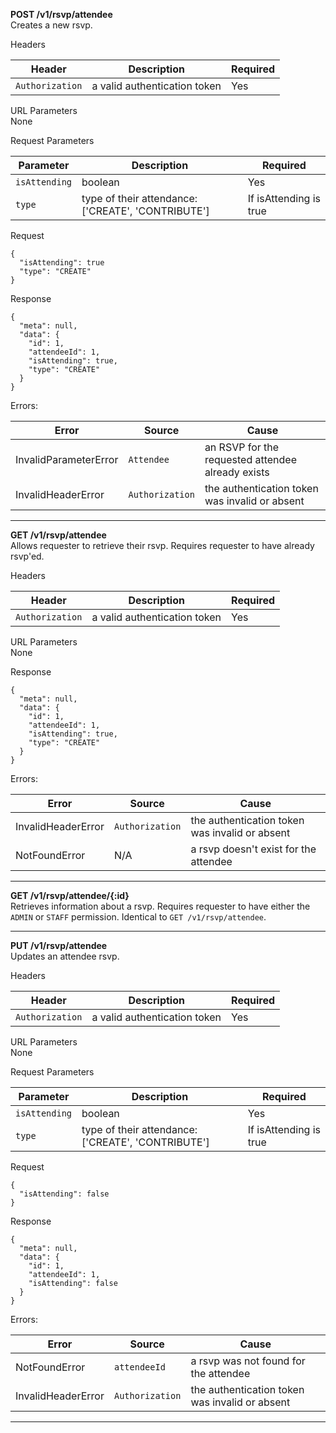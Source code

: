 **POST /v1/rsvp/attendee** <br />
Creates a new rsvp.

Headers <br />

| Header        | Description           | Required  |
| ------------- | --------------------- | --------- |
| `Authorization` | a valid authentication token | Yes |

URL Parameters <br />
None

Request Parameters <br />

| Parameter        | Description           | Required  |
| ---------------- | --------------------- | --------- |
| `isAttending` | boolean | Yes |
| `type` | type of their attendance: ['CREATE', 'CONTRIBUTE']| If isAttending is true |

Request
```
{
  "isAttending": true
  "type": "CREATE"
}
```

Response
```
{
  "meta": null,
  "data": {
    "id": 1,
    "attendeeId": 1, 
    "isAttending": true,
    "type": "CREATE"
  }
}
```

Errors: <br>

| Error        | Source | Cause  |
| ------------ | ------ | ------ |
| InvalidParameterError | `Attendee` | an RSVP for the requested attendee already exists |
| InvalidHeaderError | `Authorization` | the authentication token was invalid or absent |
---

**GET /v1/rsvp/attendee** <br />
Allows requester to retrieve their rsvp. Requires requester to have already rsvp'ed.

Headers <br />

| Header        | Description           | Required  |
| ------------- | --------------------- | --------- |
| `Authorization` | a valid authentication token | Yes |

URL Parameters <br />
None

Response
```
{
  "meta": null,
  "data": {
    "id": 1,
    "attendeeId": 1, 
    "isAttending": true,
    "type": "CREATE"
  }
}
```

Errors: <br>

| Error        | Source | Cause  |
| ------------ | ------ | ------ |
| InvalidHeaderError | `Authorization` | the authentication token was invalid or absent |
| NotFoundError | N/A | a rsvp doesn't exist for the attendee|

---

**GET /v1/rsvp/attendee/{:id}** <br />
Retrieves information about a rsvp. Requires requester to have either the `ADMIN`
or `STAFF` permission. Identical to `GET /v1/rsvp/attendee`.

---

**PUT /v1/rsvp/attendee** <br />
Updates an attendee rsvp.

Headers <br />

| Header        | Description           | Required  |
| ------------- | --------------------- | --------- |
| `Authorization` | a valid authentication token | Yes |

URL Parameters <br />
None

Request Parameters <br />

| Parameter        | Description           | Required  |
| ---------------- | --------------------- | --------- |
| `isAttending` | boolean | Yes |
| `type` | type of their attendance: ['CREATE', 'CONTRIBUTE']| If isAttending is true |

Request
```
{
  "isAttending": false
}
```

Response
```
{
  "meta": null,
  "data": {
    "id": 1,
    "attendeeId": 1, 
    "isAttending": false
  }
}
```

Errors: <br>

| Error        | Source | Cause  |
| ------------ | ------ | ------ |
| NotFoundError | `attendeeId` | a rsvp was not found for the attendee |
| InvalidHeaderError | `Authorization` | the authentication token was invalid or absent |

---